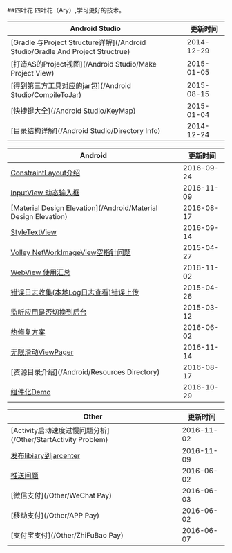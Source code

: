 ##四叶花
四叶花（Ary）,学习更好的技术。

Android Studio|更新时间
---|---
[Gradle 与Project Structure详解](/Android Studio/Gradle And Project Structrue)|2014-12-29
[打造AS的Project视图](/Android Studio/Make Project View)|2015-01-05
[得到第三方工具对应的jar包](/Android Studio/CompileToJar)|2015-08-15
[快捷键大全](/Android Studio/KeyMap)|2015-01-04
[目录结构详解](/Android Studio/Directory Info)|2014-12-24


Android |更新时间
---|---
[ConstraintLayout介绍](/Android/ConstraintLayout)|2016-09-24
[InputView 动态输入框](https://github.com/siyehua/InputView)|2016-11-09
[Material Design Elevation](/Android/Material Design Elevation)|2016-08-17
[StyleTextView](https://github.com/siyehua/StyleTextView)|2016-09-14
[Volley NetWorkImageView空指针问题](/Android/NetWorkImageView_Pointer)|2015-04-27
[WebView 使用汇总](/Android/WebViewNotice)|2016-11-02
[错误日志收集(本地Log日志查看)错误上传](/Android/ErrorHelper)|2015-04-26
[监听应用是否切换到后台](/Android/AppIsBackground)|2015-03-12
[热修复方案](/Android/HotFix)|2016-06-02
[无限滑动ViewPager](https://github.com/siyehua/InfiniteViewPager)|2016-11-14
[资源目录介绍](/Android/Resources Directory)|2016-08-17
[组件化Demo](https://github.com/siyehua/MyApplication)|2016-10-29

Other|更新时间
---|---
[Activity启动速度过慢问题分析](/Other/StartActivity Problem)|2016-11-02
[发布libiary到jarcenter](/Other/Jarcenter)|2016-11-09
[推送问题](/Other/PushProblem)|2016-06-02
[微信支付](/Other/WeChat Pay)|2016-06-03
[移动支付](/Other/APP Pay)|2016-06-02
[支付宝支付](/Other/ZhiFuBao Pay)|2016-06-07
